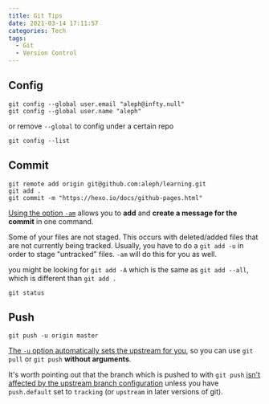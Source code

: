 ```yaml
---
title: Git Tips
date: 2021-03-14 17:11:57
categories: Tech
tags:
  - Git
  - Version Control
---
```


## Config

```
git config --global user.email "aleph@infty.null" 
git config --global user.name "aleph"
```

or remove `--global` to config under a certain repo

```
git config --list
```

## Commit

```
git remote add origin git@github.com:aleph/learning.git
git add .
git commit -m "https://hexo.io/docs/github-pages.html"
```
[Using the option `-am`](https://stackoverflow.com/questions/19877818/git-commit-m-vs-git-commit-am/19877909) allows you to **add** and **create a message for the commit** in one command.

Some of your files are not staged. This occurs with deleted/added files that are not currently being tracked. Usually, you have to do a `git add -u` in order to stage "untracked" files. `-am` will do this for you as well.

you might be looking for `git add -A` which is the same as `git add --all`, which is different than `git add .`

```
git status
```

## Push

```
git push -u origin master
```

[The `-u` option automatically sets the upstream for you]((https://stackoverflow.com/questions/5561295/what-does-git-push-u-mean)), so you can use `git pull` or `git push` **without arguments**.

It's worth pointing out that the branch which is pushed to with `git push` [isn't affected by the upstream branch configuration](https://longair.net/blog/2011/02/27/an-asymmetry-between-git-pull-and-git-push/) unless you have `push.default` set to `tracking` (or `upstream` in later versions of git).
